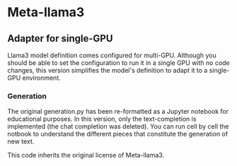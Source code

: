 # Meta-llama3
## Adapter for single-GPU
Llama3 model definition comes configured for multi-GPU. Although you should be able to set the configuration to run it in a single GPU with no code changes, this version simplifies the model's definition to adapt it to a single-GPU environment.

### Generation
The original generation.py has been re-formatted as a Jupyter notebook for educational purposes.  In this version, only the text-completion is implemented (the chat completion was deleted).  You can run cell by cell the notbook to understand the different pieces that constitute the generation of new text. 

This code inherits the original license of Meta-llama3.
